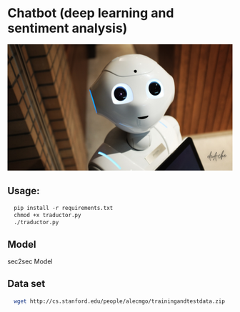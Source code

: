 # Chatbot (deep learning and sentiment analysis)
![chatbot](docs/chatbot.png)


## Usage: 
```
  pip install -r requirements.txt
  chmod +x traductor.py
  ./traductor.py
```

## Model
sec2sec Model

## Data set
```bash
  wget http://cs.stanford.edu/people/alecmgo/trainingandtestdata.zip
```